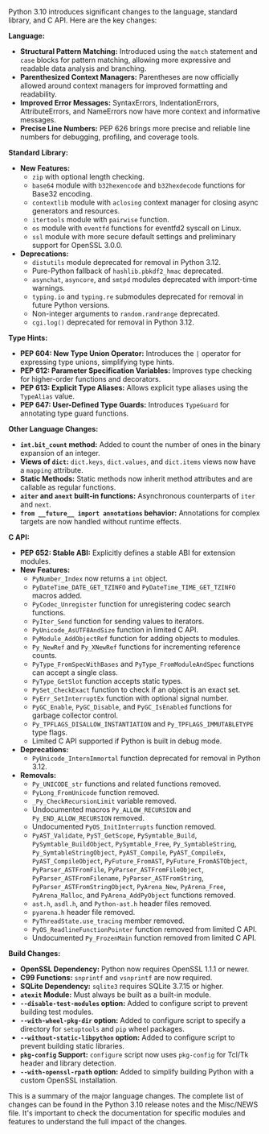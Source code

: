 Python 3.10 introduces significant changes to the language, standard library, and C API. Here are the key changes:

**Language:**

* **Structural Pattern Matching:** Introduced using the `match` statement and `case` blocks for pattern matching, allowing more expressive and readable data analysis and branching.
* **Parenthesized Context Managers:** Parentheses are now officially allowed around context managers for improved formatting and readability.
* **Improved Error Messages:** SyntaxErrors, IndentationErrors, AttributeErrors, and NameErrors now have more context and informative messages.
* **Precise Line Numbers:** PEP 626 brings more precise and reliable line numbers for debugging, profiling, and coverage tools.

**Standard Library:**

* **New Features:**
    * `zip` with optional length checking.
    * `base64` module with `b32hexencode` and `b32hexdecode` functions for Base32 encoding.
    * `contextlib` module with `aclosing` context manager for closing async generators and resources.
    * `itertools` module with `pairwise` function.
    * `os` module with `eventfd` functions for eventfd2 syscall on Linux.
    * `ssl` module with more secure default settings and preliminary support for OpenSSL 3.0.0.
* **Deprecations:**
    * `distutils` module deprecated for removal in Python 3.12.
    * Pure-Python fallback of `hashlib.pbkdf2_hmac` deprecated.
    * `asynchat`, `asyncore`, and `smtpd` modules deprecated with import-time warnings.
    * `typing.io` and `typing.re` submodules deprecated for removal in future Python versions.
    * Non-integer arguments to `random.randrange` deprecated.
    * `cgi.log()` deprecated for removal in Python 3.12.

**Type Hints:**

* **PEP 604: New Type Union Operator:** Introduces the `|` operator for expressing type unions, simplifying type hints.
* **PEP 612: Parameter Specification Variables:** Improves type checking for higher-order functions and decorators.
* **PEP 613: Explicit Type Aliases:** Allows explicit type aliases using the `TypeAlias` value.
* **PEP 647: User-Defined Type Guards:** Introduces `TypeGuard` for annotating type guard functions.

**Other Language Changes:**

* **`int.bit_count` method:** Added to count the number of ones in the binary expansion of an integer.
* **Views of `dict`:**  `dict.keys`, `dict.values`, and `dict.items` views now have a `mapping` attribute.
* **Static Methods:** Static methods now inherit method attributes and are callable as regular functions.
* **`aiter` and `anext` built-in functions:**  Asynchronous counterparts of `iter` and `next`.
* **`from __future__ import annotations` behavior:** Annotations for complex targets are now handled without runtime effects.

**C API:**

* **PEP 652: Stable ABI:** Explicitly defines a stable ABI for extension modules.
* **New Features:**
    * `PyNumber_Index` now returns a `int` object.
    * `PyDateTime_DATE_GET_TZINFO` and `PyDateTime_TIME_GET_TZINFO` macros added.
    * `PyCodec_Unregister` function for unregistering codec search functions.
    * `PyIter_Send` function for sending values to iterators.
    * `PyUnicode_AsUTF8AndSize` function in limited C API.
    * `PyModule_AddObjectRef` function for adding objects to modules.
    * `Py_NewRef` and `Py_XNewRef` functions for incrementing reference counts.
    * `PyType_FromSpecWithBases` and `PyType_FromModuleAndSpec` functions can accept a single class.
    * `PyType_GetSlot` function accepts static types.
    * `PySet_CheckExact` function to check if an object is an exact set.
    * `PyErr_SetInterruptEx` function with optional signal number.
    * `PyGC_Enable`, `PyGC_Disable`, and `PyGC_IsEnabled` functions for garbage collector control.
    * `Py_TPFLAGS_DISALLOW_INSTANTIATION` and `Py_TPFLAGS_IMMUTABLETYPE` type flags.
    * Limited C API supported if Python is built in debug mode.
* **Deprecations:**
    * `PyUnicode_InternImmortal` function deprecated for removal in Python 3.12.
* **Removals:**
    * `Py_UNICODE_str` functions and related functions removed.
    * `PyLong_FromUnicode` function removed.
    * `_Py_CheckRecursionLimit` variable removed.
    * Undocumented macros `Py_ALLOW_RECURSION` and `Py_END_ALLOW_RECURSION` removed.
    * Undocumented `PyOS_InitInterrupts` function removed.
    * `PyAST_Validate`, `PyST_GetScope`, `PySymtable_Build`, `PySymtable_BuildObject`, `PySymtable_Free`, `Py_SymtableString`, `Py_SymtableStringObject`, `PyAST_Compile`, `PyAST_CompileEx`, `PyAST_CompileObject`, `PyFuture_FromAST`, `PyFuture_FromASTObject`, `PyParser_ASTFromFile`, `PyParser_ASTFromFileObject`, `PyParser_ASTFromFilename`, `PyParser_ASTFromString`, `PyParser_ASTFromStringObject`, `PyArena_New`, `PyArena_Free`, `PyArena_Malloc`, and `PyArena_AddPyObject` functions removed.
    * `ast.h`, `asdl.h`, and `Python-ast.h` header files removed.
    * `pyarena.h` header file removed.
    * `PyThreadState.use_tracing` member removed.
    * `PyOS_ReadlineFunctionPointer` function removed from limited C API.
    * Undocumented `Py_FrozenMain` function removed from limited C API.

**Build Changes:**

* **OpenSSL Dependency:** Python now requires OpenSSL 1.1.1 or newer.
* **C99 Functions:** `snprintf` and `vsnprintf` are now required.
* **SQLite Dependency:** `sqlite3` requires SQLite 3.7.15 or higher.
* **`atexit` Module:** Must always be built as a built-in module.
* **`--disable-test-modules` option:** Added to configure script to prevent building test modules.
* **`--with-wheel-pkg-dir` option:** Added to configure script to specify a directory for `setuptools` and `pip` wheel packages.
* **`--without-static-libpython` option:** Added to configure script to prevent building static libraries.
* **`pkg-config` Support:** `configure` script now uses `pkg-config` for Tcl/Tk header and library detection.
* **`--with-openssl-rpath` option:**  Added to simplify building Python with a custom OpenSSL installation.

This is a summary of the major language changes. The complete list of changes can be found in the Python 3.10 release notes and the Misc/NEWS file. It's important to check the documentation for specific modules and features to understand the full impact of the changes.


